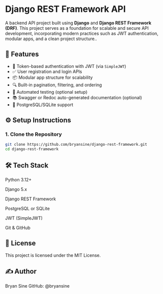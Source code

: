 # Django REST Framework API

A backend API project built using **Django** and **Django REST Framework (DRF)**. This project serves as a foundation for scalable and secure API development, incorporating modern practices such as JWT authentication, modular apps, and a clean project structure..

## 🚀 Features

- 🔐 Token-based authentication with JWT (via `SimpleJWT`)
- ✅ User registration and login APIs
- 📦 Modular app structure for scalability
- 🔍 Built-in pagination, filtering, and ordering
- 🧪 Automated testing (optional setup)
- 📚 Swagger or Redoc auto-generated documentation (optional)
- 💾 PostgreSQL/SQLite support

## ⚙️ Setup Instructions

### 1. Clone the Repository

```bash
git clone https://github.com/bryansine/django-rest-framework.git
cd django-rest-framework

```

## 🛠️ Tech Stack

Python 3.12+

Django 5.x

Django REST Framework

PostgreSQL or SQLite

JWT (SimpleJWT)

Git & GitHub

## 📄 License
This project is licensed under the MIT License.

## ✍️ Author
Bryan Sine
GitHub: @bryansine